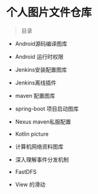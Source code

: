 # 个人图片文件仓库

>目录

- Android源码编译图库

- Android 运行时权限

- Jenkins安装配置图库

- Jenkins离线插件 

- maven 配置图库

- spring-boot 项目启动图库

- Nexus maven私服配置

- Kotlin picture 

- 计算机网络资料图库

- 深入理解事件分发机制

- FastDFS

- View 的滑动